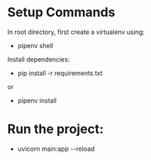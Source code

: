 # Setup Commands

In root directory, first create a virtualenv using:

* pipenv shell

Install dependencies:

* pip install -r requirements.txt

or

* pipenv install

# Run the project:

* uvicorn main:app --reload
